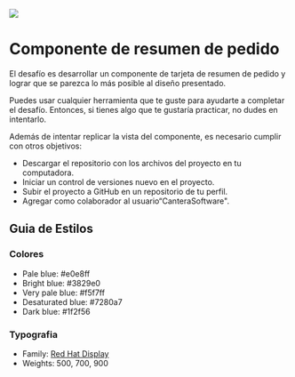 ![](https://i.ibb.co/j8rds7B/Logo-5.png)

# Componente de resumen de pedido

El desafío es desarrollar un componente de tarjeta de resumen de pedido y lograr que se parezca lo más posible al diseño presentado.

Puedes usar cualquier herramienta que te guste para ayudarte a completar el desafío. Entonces, si tienes algo que te gustaría practicar, no dudes en intentarlo.

Además de intentar replicar la vista del componente, es necesario cumplir con otros objetivos:

- Descargar el repositorio con los archivos del proyecto en tu computadora.
- Iniciar un control de versiones nuevo en el proyecto.
- Subir el proyecto a GitHub en un repositorio de tu perfil.
- Agregar como colaborador al usuario“CanteraSoftware".

## Guia de Estilos

### Colores

- Pale blue: #e0e8ff
- Bright blue: #3829e0
- Very pale blue: #f5f7ff
- Desaturated blue: #7280a7
- Dark blue: 	#1f2f56

### Typografia

- Family: [Red Hat Display](https://fonts.google.com/specimen/Red+Hat+Display)
- Weights: 500, 700, 900
